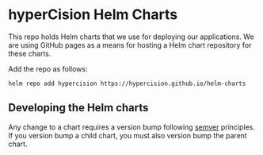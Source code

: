 # hyperCision Helm Charts

This repo holds Helm charts that we use for deploying our applications. We are using GitHub pages as a means for hosting a Helm chart repository for these charts.

Add the repo as follows:

```console
helm repo add hypercision https://hypercision.github.io/helm-charts
```

## Developing the Helm charts

Any change to a chart requires a version bump following [semver](https://semver.org/) principles.
If you version bump a child chart, you must also version bump the parent chart.

